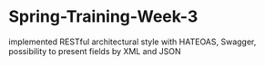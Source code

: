 # Spring-Training-Week-3
implemented RESTful architectural style with HATEOAS, Swagger, possibility to present fields by XML and JSON 
